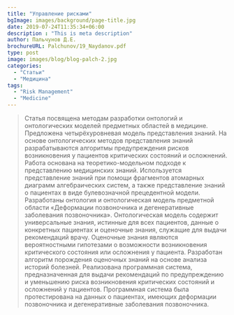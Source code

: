 ```yaml
---
title: "Управление рисками"
bgImage: images/background/page-title.jpg
date: 2019-07-24T11:35:34+06:00
description : "This is meta description"
author: Пальчунов Д.Е.
brochureURL: Palchunov/19_Naydanov.pdf
type: post
image: images/blog/blog-palch-2.jpg
categories: 
  - "Статьи"
  - "Медицина"
tags:
  - "Risk Management"
  - "Medicine"  
---
```


>Статья посвящена методам разработки онтологий и онтологических моделей предметных областей в медицине. 
Предложена четырёхуровневая модель представления знаний. На основе онтологических методов представления знаний разрабатываются алгоритмы предупреждения рисков возникновения у пациентов критических состояний и осложнений. Работа основана на теоретико-модельном подходе к представлению медицинских знаний. Используется представление знаний при помощи фрагментов атомарных диаграмм алгебраических систем, а также представление знаний о пациентах в виде булевозначной прецедентной модели. Разработаны онтология и онтологическая модель предметной области «Деформации позвоночника и дегенеративные заболевания позвоночника». Онтологическая модель содержит универсальные знания, истинные для всех пациентов, данные о конкретных пациентах и оценочные знания, служащие для выдачи рекомендаций врачу. Оценочные знания являются вероятностными гипотезами о возможности возникновения критического состояния или осложнения у пациента. Разработан алгоритм порождения оценочных знаний на основе анализа историй болезней. Реализована программная система, предназначенная для выдачи рекомендаций по предупреждению и уменьшению риска возникновения критических состояний и осложнений у пациентов. Программная система была протестирована на данных о пациентах, имеющих деформации позвоночника и дегенеративные заболевания позвоночника.

